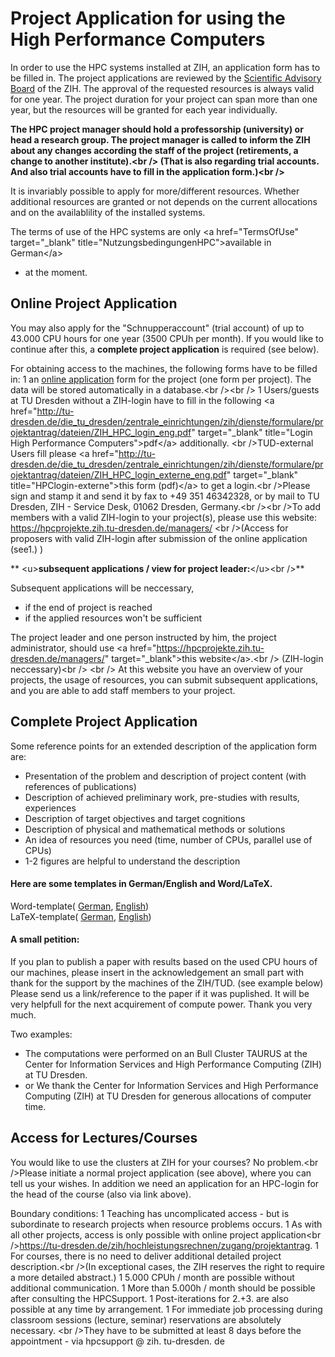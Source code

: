 # Project Application for using the High Performance Computers

In order to use the HPC systems installed at ZIH, an application form
has to be filled in. The project applications are reviewed by the
[Scientific Advisory
Board](https://tu-dresden.de/zih/die-einrichtung/wissenschaftlicher-beirat)
of the ZIH. The approval of the requested resources is always valid for
one year. The project duration for your project can span more than one
year, but the resources will be granted for each year individually.

**The HPC project manager should hold a professorship (university) or
head a research group. The project manager is called to inform the ZIH
about any changes according the staff of the project (retirements, a
change to another institute).\<br /> (That is also regarding trial
accounts. And also trial accounts have to fill in the application
form.)\<br />**

It is invariably possible to apply for more/different resources. Whether
additional resources are granted or not depends on the current
allocations and on the availablility of the installed systems.

The terms of use of the HPC systems are only \<a href="TermsOfUse"
target="\_blank" title="NutzungsbedingungenHPC">available in German\</a>
- at the moment.

## Online Project Application

You may also apply for the "Schnupperaccount" (trial account) of up to
43.000 CPU hours for one year (3500 CPUh per month). If you would like
to continue after this, a **complete project application** is required
(see below).

For obtaining access to the machines, the following forms have to be
filled in: 1 an [online
application](https://hpcprojekte.zih.tu-dresden.de/) form for the
project (one form per project). The data will be stored automatically in
a database.\<br />\<br /> 1 Users/guests at TU Dresden without a
ZIH-login have to fill in the following \<a
href="<http://tu-dresden.de/die_tu_dresden/zentrale_einrichtungen/zih/dienste/formulare/projektantrag/dateien/ZIH_HPC_login_eng.pdf>"
target="\_blank" title="Login High Performance Computers">pdf\</a>
additionally. \<br />TUD-external Users fill please \<a
href="<http://tu-dresden.de/die_tu_dresden/zentrale_einrichtungen/zih/dienste/formulare/projektantrag/dateien/ZIH_HPC_login_externe_eng.pdf>"
target="\_blank" title="HPClogin-externe">this form (pdf)\</a> to get a
login.\<br />Please sign and stamp it and send it by fax to +49 351
46342328, or by mail to TU Dresden, ZIH - Service Desk, 01062 Dresden,
Germany.\<br />\<br />To add members with a valid ZIH-login to your
project(s), please use this website:
<https://hpcprojekte.zih.tu-dresden.de/managers/> \<br />(Access for
proposers with valid ZIH-login after submission of the online
application (see1.) )

** \<u>**subsequent applications / view for project leader:**\</u>\<br
/>**

Subsequent applications will be neccessary,

-   if the end of project is reached
-   if the applied resources won't be sufficient

The project leader and one person instructed by him, the project
administrator, should use \<a
href="<https://hpcprojekte.zih.tu-dresden.de/managers/>"
target="\_blank">this website\</a>.\<br /> (ZIH-login neccessary)\<br />
\<br /> At this website you have an overview of your projects, the usage
of resources, you can submit subsequent applications, and you are able
to add staff members to your project.

  

## Complete Project Application

Some reference points for an extended description of the application
form are:

-   Presentation of the problem and description of project content (with
    references of publications)
-   Description of achieved preliminary work, pre-studies with results,
    experiences
-   Description of target objectives and target cognitions
-   Description of physical and mathematical methods or solutions
-   An idea of resources you need (time, number of CPUs, parallel use of
    CPUs)
-   1-2 figures are helpful to understand the description

  

#### Here are some templates in German/English and Word/LaTeX.

Word-template(
[German](http://tu-dresden.de/die_tu_dresden/zentrale_einrichtungen/zih/dienste/formulare/projektantrag/dateien/zih-projektantrag-lang.doc),
[English](http://tu-dresden.de/die_tu_dresden/zentrale_einrichtungen/zih/dienste/formulare/projektantrag/dateien/zih-application-long.doc))  
LaTeX-template(
[German](http://tu-dresden.de/die_tu_dresden/zentrale_einrichtungen/zih/dienste/formulare/projektantrag/dateien/zih-projektantrag-lang.tex),
[English](http://tu-dresden.de/die_tu_dresden/zentrale_einrichtungen/zih/dienste/formulare/projektantrag/dateien/zih-application-long.tex))

#### A small petition:

If you plan to publish a paper with results based on the used CPU hours
of our machines, please insert in the acknowledgement an small part with
thank for the support by the machines of the ZIH/TUD. (see example
below) Please send us a link/reference to the paper if it was puplished.
It will be very helpfull for the next acquirement of compute power.
Thank you very much.

Two examples:

-   The computations were performed on an Bull Cluster TAURUS at the
    Center for Information Services and High Performance Computing (ZIH)
    at TU Dresden.
-   or We thank the Center for Information Services and High Performance
    Computing (ZIH) at TU Dresden for generous allocations of computer
    time.

### 

  

## Access for Lectures/Courses

You would like to use the clusters at ZIH for your courses? No
problem.\<br />Please initiate a normal project application (see above),
where you can tell us your wishes. In addition we need an application
for an HPC-login for the head of the course (also via link above).

Boundary conditions: 1 Teaching has uncomplicated access - but is
subordinate to research projects when resource problems occurs. 1 As
with all other projects, access is only possible with online project
application\<br
/><https://tu-dresden.de/zih/hochleistungsrechnen/zugang/projektantrag>.
1 For courses, there is no need to deliver additional detailed project
description.\<br />(In exceptional cases, the ZIH reserves the right to
require a more detailed abstract.) 1 5.000 CPUh / month are possible
without additional communication. 1 More than 5.000h / month should be
possible after consulting the HPCSupport. 1 Post-iterations for 2.+3.
are also possible at any time by arrangement. 1 For immediate job
processing during classroom sessions (lecture, seminar) reservations are
absolutely necessary. \<br />They have to be submitted at least 8 days
before the appointment - via hpcsupport @ zih. tu-dresden. de
